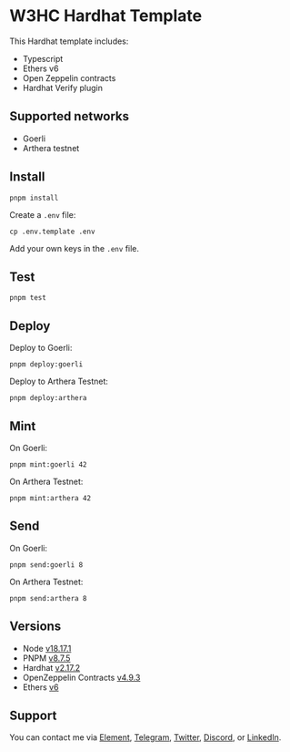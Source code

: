 # W3HC Hardhat Template

This Hardhat template includes:

-   Typescript
-   Ethers v6
-   Open Zeppelin contracts
-   Hardhat Verify plugin

## Supported networks

-   Goerli
-   Arthera testnet

## Install

```
pnpm install
```

Create a `.env` file:

```
cp .env.template .env
```

Add your own keys in the `.env` file.

## Test

```
pnpm test
```

## Deploy

Deploy to Goerli:

```
pnpm deploy:goerli
```

Deploy to Arthera Testnet:

```
pnpm deploy:arthera
```

## Mint

On Goerli:

```
pnpm mint:goerli 42
```

On Arthera Testnet:

```
pnpm mint:arthera 42
```

## Send

On Goerli:

```
pnpm send:goerli 8
```

On Arthera Testnet:

```
pnpm send:arthera 8
```

## Versions

-   Node [v18.17.1](https://nodejs.org/uk/blog/release/v18.17.1/)
-   PNPM [v8.7.5](https://pnpm.io/pnpm-vs-npm)
-   Hardhat [v2.17.2](https://github.com/NomicFoundation/hardhat/releases/tag/hardhat%402.17.2)
-   OpenZeppelin Contracts [v4.9.3](https://github.com/OpenZeppelin/openzeppelin-contracts/releases/tag/v4.9.3)
-   Ethers [v6](https://docs.ethers.org/v6/)

## Support

You can contact me via [Element](https://matrix.to/#/@julienbrg:matrix.org), [Telegram](https://t.me/julienbrg), [Twitter](https://twitter.com/julienbrg), [Discord](https://discordapp.com/users/julienbrg), or [LinkedIn](https://www.linkedin.com/in/julienberanger/).
